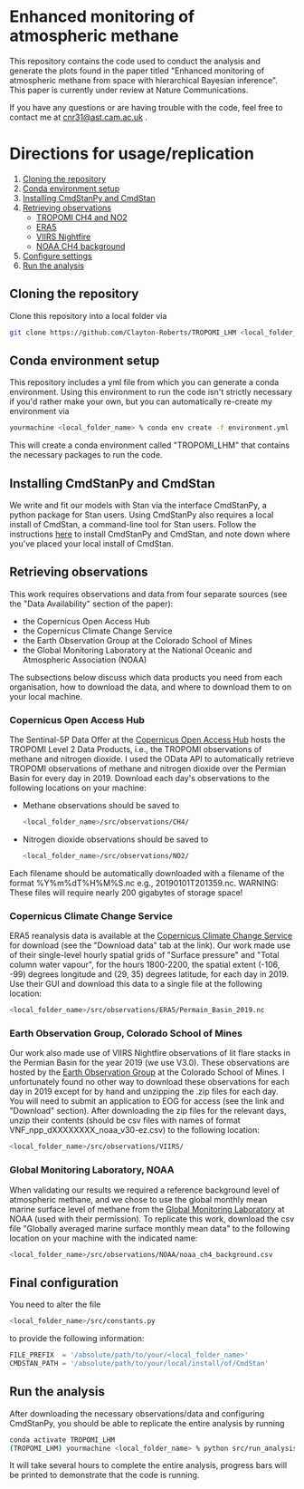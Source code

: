 # Enhanced monitoring of atmospheric methane
 
This repository contains the code used to conduct the analysis and generate the plots found in the paper titled "Enhanced monitoring of atmospheric methane from space with hierarchical Bayesian inference". This paper is currently under review at Nature Communications. 

If you have any questions or are having trouble with the code, feel free to contact me at cnr31@ast.cam.ac.uk . 

# Directions for usage/replication
1. [Cloning the repository](#cloning_the_repository)
2. [Conda environment setup](#conda_environment_setup)
3. [Installing CmdStanPy and CmdStan](#cmdstanpy_install)
4. [Retrieving observations](#retrieving_observations)
    * [TROPOMI CH4 and NO2](#tropomi)
    * [ERA5](#era5)
    * [VIIRS Nightfire](#viirs)
    * [NOAA CH4 background](#noaa)
5. [Configure settings](#config)
6. [Run the analysis](#script)

## Cloning the repository <a name="cloning_the_repository"></a>

Clone this repository into a local folder via

```bash
git clone https://github.com/Clayton-Roberts/TROPOMI_LHM <local_folder_name>
```

## Conda environment setup <a name="conda_environment_setup"></a>
This repository includes a yml file from which you can generate a conda environment. Using this environment to run the code isn't strictly necessary if you'd rather make your own, but you can automatically re-create my environment via 

```bash
yourmachine <local_folder_name> % conda env create -f environment.yml
```

This will create a conda environment called "TROPOMI_LHM" that contains the necessary packages to run the code. 

## Installing CmdStanPy and CmdStan <a name="cmdstanpy_install"></a>

We write and fit our models with Stan via the interface CmdStanPy, a python package for Stan users. Using CmdStanPy also requires a local install of CmdStan, a command-line tool for Stan users. Follow the instructions [here](https://cmdstanpy.readthedocs.io/en/stable-0.9.65/getting_started.html) to install CmdStanPy and CmdStan, and note down where you've placed your local install of CmdStan. 

## Retrieving observations <a name="retrieving_observations"></a>

This work requires observations and data from four separate sources (see the "Data Availability" section of the paper):
* the Copernicus Open Access Hub
* the Copernicus Climate Change Service
* the Earth Observation Group at the Colorado School of Mines
* the Global Monitoring Laboratory at the National Oceanic and Atmospheric Association (NOAA)

The subsections below discuss which data products you need from each organisation, how to download the data, and where to download them to on your local machine.

### Copernicus Open Access Hub <a name="tropomi"></a>
The Sentinal-5P Data Offer at the [Copernicus Open Access Hub](https://scihub.copernicus.eu/userguide/WebHome) hosts the TROPOMI Level 2 Data Products, i.e., the TROPOMI observations of methane and nitrogen dioxide. I used the OData API to automatically retrieve TROPOMI observations of methane and nitrogen dioxide over the Permian Basin for every day in 2019. Download each day's observations to the following locations on your machine: 

* Methane observations should be saved to 
  ```bash 
  <local_folder_name>/src/observations/CH4/
  ```
* Nitrogen dioxide observations should be saved to
  ```bash
  <local_folder_name>/src/observations/NO2/
  ```
  
Each filename should be automatically downloaded with a filename of the format %Y%m%dT%H%M%S.nc e.g., 20190101T201359.nc. WARNING: These files will require nearly 200 gigabytes of storage space!

### Copernicus Climate Change Service <a name="era5"></a>
ERA5 reanalysis data is available at the [Copernicus Climate Change Service](https://cds.climate.copernicus.eu/cdsapp#!/dataset/reanalysis-era5-single-levels?tab=overview) for download (see the "Download data" tab at the link). Our work made use of their single-level hourly spatial grids of "Surface pressure" and "Total column water vapour", for the hours 1800-2200, the spatial extent (-106, -99) degrees longitude and (29, 35) degrees latitude, for each day in 2019. Use their GUI and download this data to a single file at the following location: 

```bash
<local_folder_name>/src/observations/ERA5/Permain_Basin_2019.nc
```

### Earth Observation Group, Colorado School of Mines <a name="viirs"></a>
Our work also made use of VIIRS Nightfire observations of lit flare stacks in the Permian Basin for the year 2019 (we use V3.0). These observations are hosted by the [Earth Observation Group](https://eogdata.mines.edu/products/vnf/) at the Colorado School of Mines. I unfortunately found no other way to download these observations for each day in 2019 except for by hand and unzipping the .zip files for each day. You will need to submit an application to EOG for access (see the link and "Download" section). After downloading the zip files for the relevant days, unzip their contents (should be csv files with names of format VNF_npp_dXXXXXXXX_noaa_v30-ez.csv) to the following location: 

```bash
<local_folder_name>/src/observations/VIIRS/
```

### Global Monitoring Laboratory, NOAA <a name="noaa"></a>
When validating our results we required a reference background level of atmospheric methane, and we chose to use the global monthly mean marine surface level of methane from the [Global Monitoring Laboratory](https://gml.noaa.gov/ccgg/trends_ch4/) at NOAA (used with their permission). To replicate this work, download the csv file "Globally averaged marine surface monthly mean data" to the following location on your machine with the indicated name: 

```bash
<local_folder_name>/src/observations/NOAA/noaa_ch4_background.csv
```

## Final configuration <a name="config"></a>
You need to alter the file 

```bash
<local_folder_name>/src/constants.py
```
to provide the following information:

```python
FILE_PREFIX  = '/absolute/path/to/your/<local_folder_name>'
CMDSTAN_PATH = '/absolute/path/to/your/local/install/of/CmdStan'
```

## Run the analysis <a name="script"></a>
After downloading the necessary observations/data and configuring CmdStanPy, you should be able to replicate the entire analysis by running 

```bash
conda activate TROPOMI_LHM
(TROPOMI_LHM) yourmachine <local_folder_name> % python src/run_analysis.py
```

It will take several hours to complete the entire analysis, progress bars will be printed to demonstrate that the code is running. 



